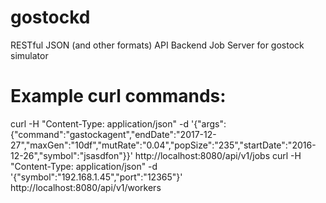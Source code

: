 # gostockd
RESTful JSON (and other formats) API Backend Job Server for gostock simulator


# Example curl commands:
curl -H "Content-Type: application/json" -d '{"args":{"command":"gastockagent","endDate":"2017-12-27","maxGen":"10df","mutRate":"0.04","popSize":"235","startDate":"2016-12-26","symbol":"jsasdfon"}}' http://localhost:8080/api/v1/jobs
curl -H "Content-Type: application/json" -d '{"symbol":"192.168.1.45","port":"12365"}' http://localhost:8080/api/v1/workers
